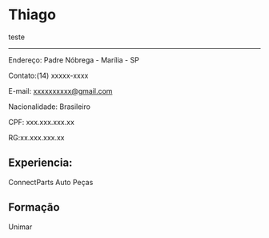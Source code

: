 # Thiago 

teste

---


Endereço: Padre Nóbrega - Marília - SP

Contato:(14) xxxxx-xxxx

E-mail: xxxxxxxxxx@gmail.com

Nacionalidade: Brasileiro

CPF: xxx.xxx.xxx.xx

RG:xx.xxx.xxx.xx


Experiencia:
---

ConnectParts Auto Peças


Formação
---

 Unimar

